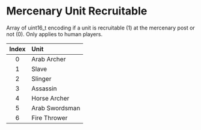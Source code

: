 # Mercenary Unit Recruitable
Array of uint16_t encoding if a unit is recruitable (1) at the mercenary post or not (0). Only applies to human players.

| Index | Unit              |
| :---: | :---------------- |
| 0     | Arab Archer       |
| 1     | Slave             |
| 2     | Slinger           |
| 3     | Assassin          |
| 4     | Horse Archer      |
| 5     | Arab Swordsman    |
| 6     | Fire Thrower      |